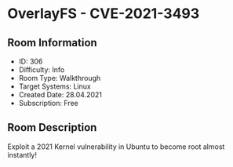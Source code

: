 ﻿# OverlayFS - CVE-2021-3493

## Room Information
- ID: 306
- Difficulty: Info
- Room Type: Walkthrough
- Target Systems: Linux
- Created Date: 28.04.2021
- Subscription: Free

## Room Description
Exploit a 2021 Kernel vulnerability in Ubuntu to become root almost instantly!
